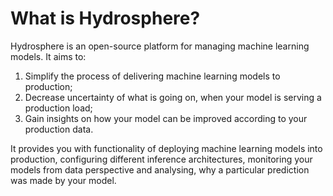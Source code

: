 # What is Hydrosphere?

Hydrosphere is an open-source platform for managing machine learning models. It aims to:

1. Simplify the process of delivering machine learning models to production;
1. Decrease uncertainty of what is going on, when your model is serving a production load;
1. Gain insights on how your model can be improved according to your production data.

It provides you with functionality of deploying machine learning models into production, configuring different inference architectures, monitoring your models from data perspective and analysing, why a particular prediction was made by your model. 